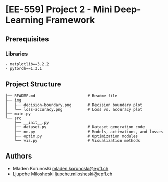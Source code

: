 # [EE-559] Project 2 - Mini Deep-Learning Framework

## Prerequisites

### Libraries
```
- matplotlib==3.2.2
- pytorch==1.3.1
```

## Project Structure

```
├── README.md                       # Readme file
├── img
│   ├── decision-boundary.png       # Decision boundary plot
│   └── loss-accuracy.png           # Loss vs. accuracy plot
├── main.py
└── src
    ├── __init__.py
    ├── dataset.py                  # Dataset generation code
    ├── nn.py                       # Models, activations, and losses
    ├── optim.py                    # Optimization modules
    └── viz.py                      # Visualization methods
```

## Authors

- Mladen Korunoski mladen.korunoski@epfl.ch
- Ljupche Milosheski ljupche.milosheski@epfl.ch